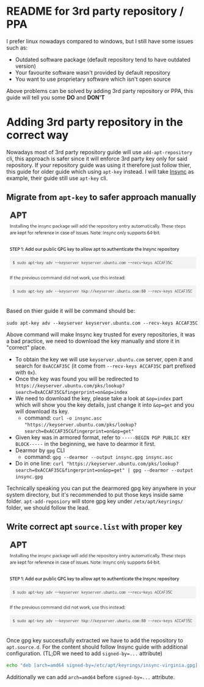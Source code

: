 # README for 3rd party repository / PPA

I prefer linux nowadays compared to windows, but I still have some issues such as:

- Outdated software package (default repository tend to have outdated version)
- Your favourite software wasn't provided by default repository
- You want to use proprietary software which isn't open source

Above problems can be solved by adding 3rd party repository or PPA,
this guide will tell you some **DO** and **DON'T**

# Adding 3rd party repository in the correct way

Nowadays most of 3rd party repository guide will use `add-apt-repository` cli,
this approach is safer since it will enforce 3rd party key only for said repository.
If your repository guide was using it therefore just follow thier, this guide for older guide which using `apt-key` instead.
I will take [Insync](https://www.insynchq.com/downloads/linux#apt) as example, their guide still use `apt-key` cli.

## Migrate from `apt-key` to safer approach manually

![Insync using apt-key](images/insync-apt-key.png "Insync using apt-key")

Based on thier guide it will be command should be:

`sudo apt-key adv --keyserver keyserver.ubuntu.com --recv-keys ACCAF35C`

Above command will make Insync key trusted for every repositories, it was a bad practice, we need to download the key manually and store it in "correct" place.

- To obtain the key we will use `keyserver.ubuntu.com` server, open it and search for `0xACCAF35C` (it come from `--recv-keys ACCAF35C` part prefixed with `0x`).
- Once the key was found you will be redirected to `https://keyserver.ubuntu.com/pks/lookup?search=0xACCAF35C&fingerprint=on&op=index`
- We need to download the key, please take a look at `&op=index` part which will show you the key details, just change it into `&op=get` and you will download its key.
  - command: `curl -o insync.asc "https://keyserver.ubuntu.com/pks/lookup?search=0xACCAF35C&fingerprint=on&op=get"`
- Given key was in armored format, refer to `-----BEGIN PGP PUBLIC KEY BLOCK-----` in the beginning, we have to dearmor it first.
- Dearmor by `gpg` CLI
  - command: `gpg --dearmor --output insync.gpg insync.asc`
- Do in one line: `curl "https://keyserver.ubuntu.com/pks/lookup?search=0xACCAF35C&fingerprint=on&op=get" | gpg --dearmor --output insync.gpg`

Technically speaking you can put the dearmored gpg key anywhere in your system directory, but it's recommended to put those keys inside same folder.
`apt-add-reposiory` will store gpg key under `/etx/apt/keyrings/` folder, we should follow the lead.

## Write correct apt `source.list` with proper key

![Insync source.list.d](images/insync-apt-key.png "Insync source.list.d")

Once gpg key successfully extracted we have to add the repository to `apt.source.d`. For the content should follow Insync guide with additional configuration. (TL;DR we need to add `signed-by=...` attribute)

```sh
echo "deb [arch=amd64 signed-by=/etc/apt/keyrings/insync-virginia.gpg] http://apt.insync.io/mint virginia non-free contrib" | sudo tee /etc/apt/sources.list.d/insync.list
```

Additionally we can add `arch=amd64` before `signed-by=...` attribute.
